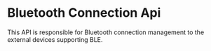 # Bluetooth Connection Api

This API is responsible for Bluetooth connection management to the external devices supporting BLE. 
